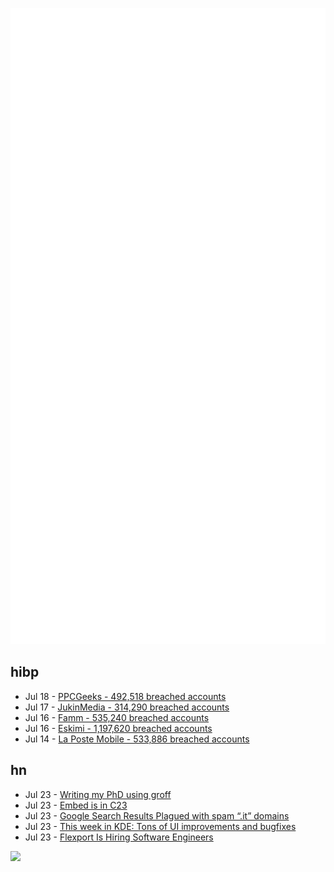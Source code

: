 ![Metrics](https://raw.githubusercontent.com/phixion/phixion/master/metrics.svg)

## hibp

<!--
for https://github.com/phixion/phixion/blob/main/.github/workflows/feeds.yml
-->
<!--START_SECTION:haveibeenpwnd-->
- Jul 18 - [PPCGeeks - 492,518 breached accounts](https://haveibeenpwned.com/PwnedWebsites#PPCGeeks)
- Jul 17 - [JukinMedia - 314,290 breached accounts](https://haveibeenpwned.com/PwnedWebsites#JukinMedia)
- Jul 16 - [Famm - 535,240 breached accounts](https://haveibeenpwned.com/PwnedWebsites#Famm)
- Jul 16 - [Eskimi - 1,197,620 breached accounts](https://haveibeenpwned.com/PwnedWebsites#Eskimi)
- Jul 14 - [La Poste Mobile - 533,886 breached accounts](https://haveibeenpwned.com/PwnedWebsites#LaPosteMobile)
<!--END_SECTION:haveibeenpwnd-->

## hn

<!--
for https://github.com/phixion/phixion/blob/main/.github/workflows/feeds.yml
-->
<!--START_SECTION:hn-->
- Jul 23 - [Writing my PhD using groff](https://jstutter.netlify.app/)
- Jul 23 - [Embed is in C23](https://thephd.dev/finally-embed-in-c23)
- Jul 23 - [Google Search Results Plagued with spam “.it” domains](https://community.cloudflare.com/t/suffering-from-the-spam-pages-using-cloudflare-on-google-search-result/283152)
- Jul 23 - [This week in KDE: Tons of UI improvements and bugfixes](https://pointieststick.com/2022/07/22/this-week-in-kde-tons-of-ui-improvements-and-bugfixes/)
- Jul 23 - [Flexport Is Hiring Software Engineers](https://flexport.com/careers)
<!--END_SECTION:hn-->

<!--
for https://yhype.me
-->
![](https://hit.yhype.me/github/profile?user_id=13013670)
